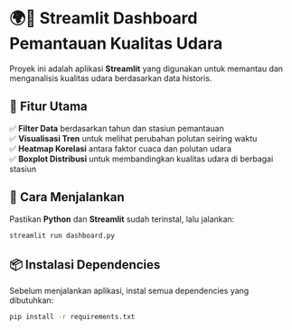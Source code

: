 ﻿# 🌍💨 Streamlit Dashboard Pemantauan Kualitas Udara  

Proyek ini adalah aplikasi **Streamlit** yang digunakan untuk memantau dan menganalisis kualitas udara berdasarkan data historis.  

## 📌 Fitur Utama  
✅ **Filter Data** berdasarkan tahun dan stasiun pemantauan  
✅ **Visualisasi Tren** untuk melihat perubahan polutan seiring waktu  
✅ **Heatmap Korelasi** antara faktor cuaca dan polutan udara  
✅ **Boxplot Distribusi** untuk membandingkan kualitas udara di berbagai stasiun  

## 🚀 Cara Menjalankan  
Pastikan **Python** dan **Streamlit** sudah terinstal, lalu jalankan:  
```sh
streamlit run dashboard.py
```

## 📦 Instalasi Dependencies
Sebelum menjalankan aplikasi, instal semua dependencies yang dibutuhkan:
```sh
pip install -r requirements.txt
```
